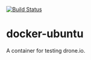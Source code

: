 [![Build Status](http://23.253.23.86:8080/api/badge/github.com/agy/docker-ubuntu/status.svg?branch=master)](http://23.253.23.86:8080/github.com/agy/docker-ubuntu)

# docker-ubuntu

A container for testing drone.io.
